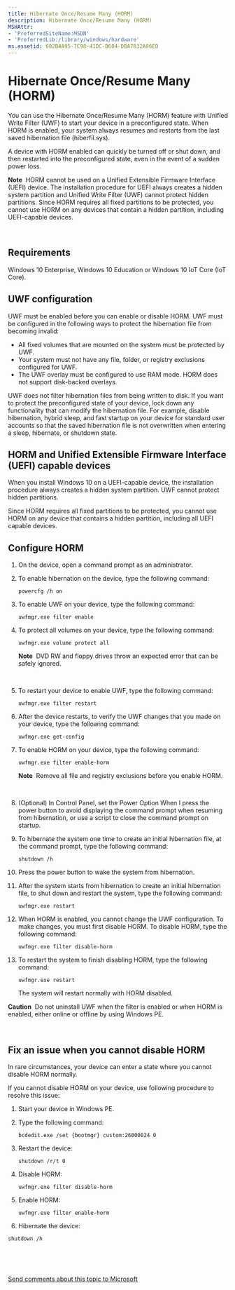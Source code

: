 ```yaml
---
title: Hibernate Once/Resume Many (HORM)
description: Hibernate Once/Resume Many (HORM)
MSHAttr:
- 'PreferredSiteName:MSDN'
- 'PreferredLib:/library/windows/hardware'
ms.assetid: 602B4A95-7C98-41DC-B604-DBA7832A96ED
---
```


# Hibernate Once/Resume Many (HORM)


You can use the Hibernate Once/Resume Many (HORM) feature with Unified Write Filter (UWF) to start your device in a preconfigured state. When HORM is enabled, your system always resumes and restarts from the last saved hibernation file (hiberfil.sys).

A device with HORM enabled can quickly be turned off or shut down, and then restarted into the preconfigured state, even in the event of a sudden power loss.

**Note**  HORM cannot be used on a Unified Extensible Firmware Interface (UEFI) device. The installation procedure for UEFI always creates a hidden system partition and Unified Write Filter (UWF) cannot protect hidden partitions. Since HORM requires all fixed partitions to be protected, you cannot use HORM on any devices that contain a hidden partition, including UEFI-capable devices.

 

## Requirements


Windows 10 Enterprise, Windows 10 Education or Windows 10 IoT Core (IoT Core).

## UWF configuration


UWF must be enabled before you can enable or disable HORM. UWF must be configured in the following ways to protect the hibernation file from becoming invalid:

-   All fixed volumes that are mounted on the system must be protected by UWF.
-   Your system must not have any file, folder, or registry exclusions configured for UWF.
-   The UWF overlay must be configured to use RAM mode. HORM does not support disk-backed overlays.

UWF does not filter hibernation files from being written to disk. If you want to protect the preconfigured state of your device, lock down any functionality that can modify the hibernation file. For example, disable hibernation, hybrid sleep, and fast startup on your device for standard user accounts so that the saved hibernation file is not overwritten when entering a sleep, hibernate, or shutdown state.

## HORM and Unified Extensible Firmware Interface (UEFI) capable devices


When you install Windows 10 on a UEFI-capable device, the installation procedure always creates a hidden system partition. UWF cannot protect hidden partitions.

Since HORM requires all fixed partitions to be protected, you cannot use HORM on any device that contains a hidden partition, including all UEFI capable devices.

## Configure HORM


1.  On the device, open a command prompt as an administrator.
2.  To enable hibernation on the device, type the following command:

    `powercfg /h on`

3.  To enable UWF on your device, type the following command:

    `uwfmgr.exe filter enable`

4.  To protect all volumes on your device, type the following command:

    `uwfmgr.exe volume protect all`

    **Note**  DVD RW and floppy drives throw an expected error that can be safely ignored.

     

5.  To restart your device to enable UWF, type the following command:

    `uwfmgr.exe filter restart`

6.  After the device restarts, to verify the UWF changes that you made on your device, type the following command:

    `uwfmgr.exe get-config`

7.  To enable HORM on your device, type the following command:

    `uwfmgr.exe filter enable-horm`

    **Note**  Remove all file and registry exclusions before you enable HORM.

     

8.  (Optional) In Control Panel, set the Power Option When I press the power button to avoid displaying the command prompt when resuming from hibernation, or use a script to close the command prompt on startup.
9.  To hibernate the system one time to create an initial hibernation file, at the command prompt, type the following command:

    `shutdown /h`

10. Press the power button to wake the system from hibernation.
11. After the system starts from hibernation to create an initial hibernation file, to shut down and restart the system, type the following command:

    `uwfmgr.exe restart`

12. When HORM is enabled, you cannot change the UWF configuration. To make changes, you must first disable HORM. To disable HORM, type the following command:

    `uwfmgr.exe filter disable-horm`

13. To restart the system to finish disabling HORM, type the following command:

    `uwfmgr.exe restart`

    The system will restart normally with HORM disabled.

**Caution**  Do not uninstall UWF when the filter is enabled or when HORM is enabled, either online or offline by using Windows PE.

 

## Fix an issue when you cannot disable HORM


In rare circumstances, your device can enter a state where you cannot disable HORM normally.

If you cannot disable HORM on your device, use following procedure to resolve this issue:

1.  Start your device in Windows PE.
2.  Type the following command:

    `bcdedit.exe /set {bootmgr} custom:26000024 0`

3.  Restart the device:

    `shutdown /r/t 0`

4.  Disable HORM:

    `uwfmgr.exe filter disable-horm`

5.  Enable HORM:

    `uwfmgr.exe filter enable-horm`

6.  Hibernate the device:

`shutdown /h`

 

 

[Send comments about this topic to Microsoft](mailto:wsddocfb@microsoft.com?subject=Documentation%20feedback%20%5Bp_enterprise_customizations\p_enterprise_customizations%5D:%20Hibernate%20Once/Resume%20Many%20%28HORM%29%20%20RELEASE:%20%2810/17/2016%29&body=%0A%0APRIVACY%20STATEMENT%0A%0AWe%20use%20your%20feedback%20to%20improve%20the%20documentation.%20We%20don't%20use%20your%20email%20address%20for%20any%20other%20purpose,%20and%20we'll%20remove%20your%20email%20address%20from%20our%20system%20after%20the%20issue%20that%20you're%20reporting%20is%20fixed.%20While%20we're%20working%20to%20fix%20this%20issue,%20we%20might%20send%20you%20an%20email%20message%20to%20ask%20for%20more%20info.%20Later,%20we%20might%20also%20send%20you%20an%20email%20message%20to%20let%20you%20know%20that%20we've%20addressed%20your%20feedback.%0A%0AFor%20more%20info%20about%20Microsoft's%20privacy%20policy,%20see%20http://privacy.microsoft.com/en-us/default.aspx. "Send comments about this topic to Microsoft")




